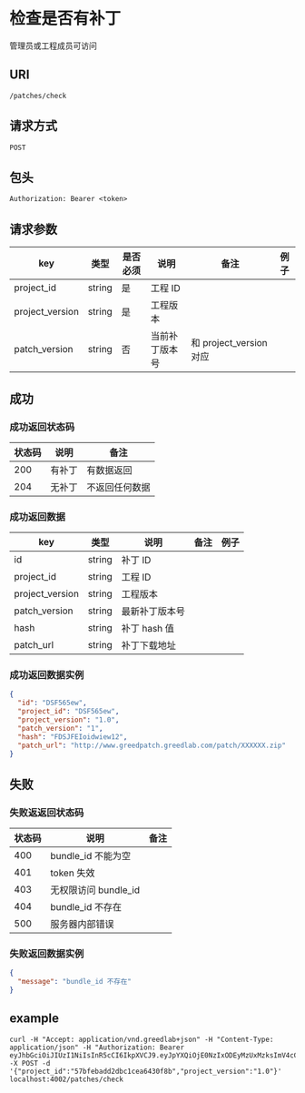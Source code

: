# 检查是否有补丁

管理员或工程成员可访问

## URI

```
/patches/check
```

## 请求方式

```
POST
```

## 包头

```
Authorization: Bearer <token>
```

## 请求参数

| key | 类型 | 是否必须 | 说明 | 备注 | 例子 |
| --- | --- | --- | --- | --- | --- |
| project_id | string | 是 | 工程 ID |  |  |
| project_version | string | 是 | 工程版本 |  |  |
| patch_version | string | 否 | 当前补丁版本号 | 和 project_version 对应 |  |

## 成功

### 成功返回状态码

| 状态码 | 说明 | 备注 |
| --- | --- | --- |
| 200 | 有补丁 | 有数据返回 |
| 204 | 无补丁 | 不返回任何数据 |

### 成功返回数据

| key | 类型 | 说明 | 备注 | 例子 |
| --- | --- | --- | --- | --- |
| id | string | 补丁 ID |  |  |
| project_id | string | 工程 ID |  |  |
| project_version | string | 工程版本 |  |  |
| patch_version | string | 最新补丁版本号 |  |  |
| hash | string | 补丁 hash 值 |  |  |
| patch_url | string | 补丁下载地址 |  |  |

### 成功返回数据实例

```json
{
  "id": "DSF565ew",
  "project_id": "DSF565ew",
  "project_version": "1.0",
  "patch_version": "1",
  "hash": "FDSJFEIoidwiew12",
  "patch_url": "http://www.greedpatch.greedlab.com/patch/XXXXXX.zip"
}
```

## 失败

### 失败返返回状态码

| 状态码 | 说明 | 备注 |
| --- | --- | --- |
| 400 | bundle_id 不能为空 |  |
| 401 | token 失效 |  |
| 403 | 无权限访问 bundle_id |  |
| 404 | bundle_id 不存在 |  |
| 500 | 服务器内部错误 |  |

### 失败返回数据实例

```json
{
  "message": "bundle_id 不存在"
}
```

## example

```
curl -H "Accept: application/vnd.greedlab+json" -H "Content-Type: application/json" -H "Authorization: Bearer eyJhbGciOiJIUzI1NiIsInR5cCI6IkpXVCJ9.eyJpYXQiOjE0NzIxODEyMzUxMzksImV4cCI6MTQ3NDc3MzIzNTEzOSwiaWQiOiI1N2JmOWJhMWNlODRjOTk5YTBlZmQ1YjciLCJzY29wZSI6ImRlZmF1bHQifQ.ESm0koiqDc8nfRTiHp4Uwo7PKNCtPRU5dfVfLT6MUSk" -X POST -d '{"project_id":"57bfebadd2dbc1cea6430f8b","project_version":"1.0"}' localhost:4002/patches/check
```

